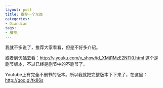 ```yaml
---
layout: post
title: 推荐一个东西
categories:
- Diandian
tags:
- 精神, 
---
```

<p>我就不多说了，推荐大家看看，但是不好多介绍。</p>
<p>或者到优酷去看：<a href="http://v.youku.com/v_show/id_XMjI1MzE2NTI0.html" target="_blank">http://v.youku.com/v_show/id_XMjI1MzE2NTI0.html</a>&nbsp;这个是删节版本，不过已经是删节中的不删节了。</p>
<p>Youtube上有完全不删节的版本。所以我就把完整版本下下来了，在这里：<a href="http://goo.gl/tk86s" target="_blank">http://goo.gl/tk86s</a></p>
<p></p>